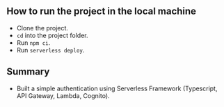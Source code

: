 ## How to run the project in the local machine

* Clone the project.
* `cd` into the project folder.
* Run `npm ci`.
* Run `serverless deploy`.

## Summary

* Built a simple authentication using Serverless Framework (Typescript, API Gateway, Lambda, Cognito).
